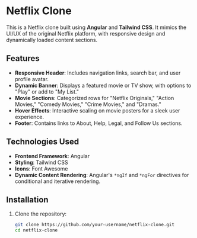 # Netflix Clone

This is a Netflix clone built using **Angular** and **Tailwind CSS**. It mimics the UI/UX of the original Netflix platform, with responsive design and dynamically loaded content sections.

## Features

- **Responsive Header**: Includes navigation links, search bar, and user profile avatar.
- **Dynamic Banner**: Displays a featured movie or TV show, with options to "Play" or add to "My List."
- **Movie Sections**: Categorized rows for "Netflix Originals," "Action Movies," "Comedy Movies," "Crime Movies," and "Dramas."
- **Hover Effects**: Interactive scaling on movie posters for a sleek user experience.
- **Footer**: Contains links to About, Help, Legal, and Follow Us sections.

## Technologies Used

- **Frontend Framework**: Angular
- **Styling**: Tailwind CSS
- **Icons**: Font Awesome
- **Dynamic Content Rendering**: Angular's `*ngIf` and `*ngFor` directives for conditional and iterative rendering.

## Installation

1. Clone the repository:
   ```bash
   git clone https://github.com/your-username/netflix-clone.git
   cd netflix-clone
